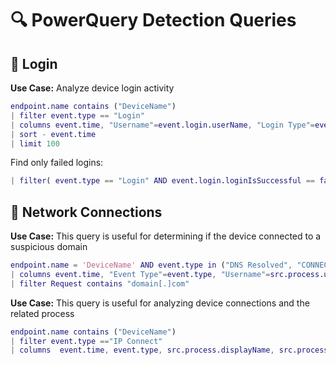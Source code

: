 # 🔍 PowerQuery Detection Queries

## 🚨 Login 

**Use Case:** Analyze device login activity 

```m 
endpoint.name contains ("DeviceName") 
| filter event.type == "Login"
| columns event.time, "Username"=event.login.userName, "Login Type"=event.login.type, "Failure Reason"=event.login.failureReason, "Cmdline"= src.process.cmdline, src.process.displayName, event.login.loginIsSuccessful 
| sort - event.time
| limit 100
```
Find only failed logins:

```m 
| filter( event.type == "Login" AND event.login.loginIsSuccessful == false )
```
## 🚨 Network Connections

**Use Case:** This query is useful for determining if the device connected to a suspicious domain

```m 
endpoint.name = 'DeviceName' AND event.type in ("DNS Resolved", "CONNECT","GET","POST")
| columns event.time, "Event Type"=event.type, "Username"=src.process.user, "Source Process"=src.process.image.path, "Request"=url.address OR event.dns.request 
| filter Request contains "domain[.]com"
```

**Use Case:** This query is  useful for analyzing device connections and the related process

```m 
endpoint.name contains ("DeviceName")
| filter event.type =="IP Connect"
| columns  event.time, event.type, src.process.displayName, src.process.cmdline, dst.ip.address, dst.port.number
```
